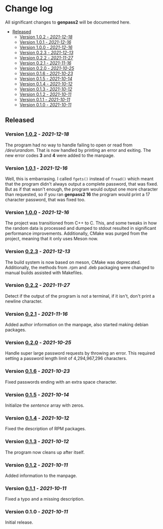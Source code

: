 # Change log

All significant changes to **genpass2** will be documented here.

- [Released](#released)
	- [Version 1.0.2 - *2021-12-18*](#version-102---2021-12-18)
	- [Version 1.0.1 - *2021-12-16*](#version-101---2021-12-16)
	- [Version 1.0.0 - *2021-12-16*](#version-100---2021-12-16)
	- [Version 0.2.3 - *2021-12-13*](#version-023---2021-12-13)
	- [Version 0.2.2 - *2021-11-27*](#version-022---2021-11-27)
	- [Version 0.2.1 - *2021-11-16*](#version-021---2021-11-16)
	- [Version 0.2.0 - *2021-10-25*](#version-020---2021-10-25)
	- [Version 0.1.6 - *2021-10-23*](#version-016---2021-10-23)
	- [Version 0.1.5 - *2021-10-14*](#version-015---2021-10-14)
	- [Version 0.1.4 - *2021-10-12*](#version-014---2021-10-12)
	- [Version 0.1.3 - *2021-10-12*](#version-013---2021-10-12)
	- [Version 0.1.2 - *2021-10-11*](#version-012---2021-10-11)
	- [Version 0.1.1 - *2021-10-11*](#version-011---2021-10-11)
	- [Version 0.1.0 - *2021-10-11*](#version-010---2021-10-11)

## Released
### Version [1.0.2](https://github.com/nico-castell/genpass2/releases/tag/1.0.2) - *2021-12-18*
The program had no way to handle failing to open or read from */dev/urandom*. That is now handled
by printing an error and exiting. The new error codes **3** and **4** were added to the manpage.

### Version [1.0.1](https://github.com/nico-castell/genpass2/releases/tag/1.0.1) - *2021-12-16*
Well, this is embarrasing. I called `fgets()` instead of `fread()` which meant that the program
didn't always output a complete password, that was fixed. But as if that wasn't enough, the program
would output one more character than requested, so if you ran **genpass2 16** the program would
print a 17 character password, that was fixed too.

### Version [1.0.0](https://github.com/nico-castell/genpass2/releases/tag/1.0.0) - *2021-12-16*
The project was transitioned from C++ to C. This, and some tweaks in how the random data is
processed and dumped to stdout resulted in significant performance improvements. Additionally, CMake
was purged from the project, meaning that it only uses Meson now.

### Version [0.2.3](https://github.com/nico-castell/genpass2/releases/tag/0.2.3) - *2021-12-13*
The build system is now based on meson, CMake was deprecated. Additionally, the methods from .rpm
and .deb packaging were changed to manual builds assisted with Makefiles.

### Version [0.2.2](https://github.com/nico-castell/genpass2/releases/tag/0.2.2) - *2021-11-27*
Detect if the output of the program is not a terminal, if it isn't, don't print a newline character.

### Version [0.2.1](https://github.com/nico-castell/genpass2/releases/tag/0.2.1) - *2021-11-16*
Added author information on the manpage, also started making debian packages.

### Version [0.2.0](https://github.com/nico-castell/genpass2/releases/tag/0.2.0) - *2021-10-25*
Handle super large password requests by throwing an error. This required setting a password length
limit of 4,294,967,296 characters.

### Version [0.1.6](https://github.com/nico-castell/genpass2/releases/tag/0.1.6) - *2021-10-23*
Fixed passwords ending with an extra space character.

### Version [0.1.5](https://github.com/nico-castell/genpass2/releases/tag/0.1.5) - *2021-10-14*
Initialize the *sentence* array with zeros.

### Version [0.1.4](https://github.com/nico-castell/genpass2/releases/tag/0.1.4) - *2021-10-12*
Fixed the description of RPM packages.

### Version [0.1.3](https://github.com/nico-castell/genpass2/releases/tag/0.1.3) - *2021-10-12*
The program now cleans up after itself.

### Version [0.1.2](https://github.com/nico-castell/genpass2/releases/tag/0.1.2) - *2021-10-11*
Added information to the manpage.

### Version [0.1.1](https://github.com/nico-castell/genpass2/releases/tag/0.1.1) - *2021-10-11*
Fixed a typo and a missing description.

### Version 0.1.0 - *2021-10-11*
Initial release.
